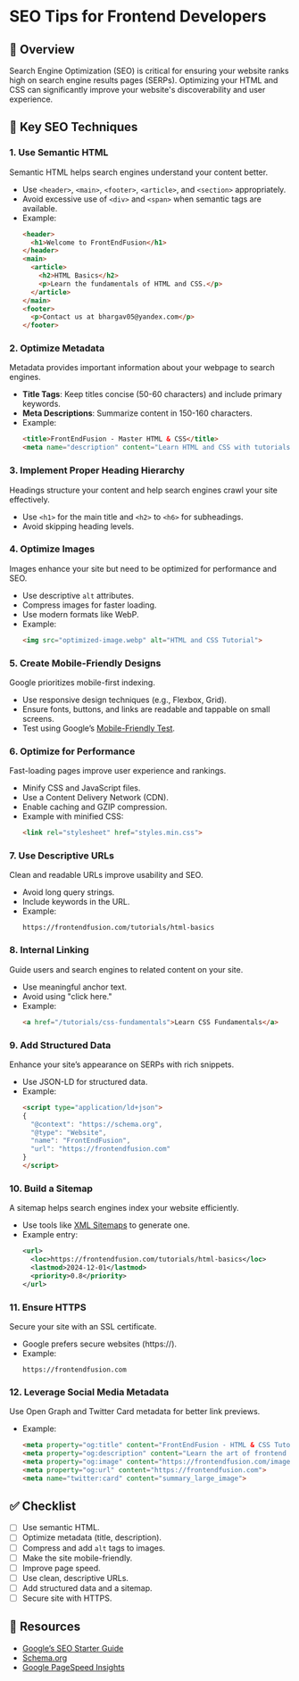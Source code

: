 # SEO Tips for Frontend Developers

## 📌 Overview
Search Engine Optimization (SEO) is critical for ensuring your website ranks high on search engine results pages (SERPs). Optimizing your HTML and CSS can significantly improve your website's discoverability and user experience.

## 🚀 Key SEO Techniques

### 1. Use Semantic HTML
Semantic HTML helps search engines understand your content better.
- Use `<header>`, `<main>`, `<footer>`, `<article>`, and `<section>` appropriately.
- Avoid excessive use of `<div>` and `<span>` when semantic tags are available.
- Example:
  ```html
  <header>
    <h1>Welcome to FrontEndFusion</h1>
  </header>
  <main>
    <article>
      <h2>HTML Basics</h2>
      <p>Learn the fundamentals of HTML and CSS.</p>
    </article>
  </main>
  <footer>
    <p>Contact us at bhargav05@yandex.com</p>
  </footer>
  ```

### 2. Optimize Metadata
Metadata provides important information about your webpage to search engines.
- **Title Tags**: Keep titles concise (50-60 characters) and include primary keywords.
- **Meta Descriptions**: Summarize content in 150-160 characters.
- Example:
  ```html
  <title>FrontEndFusion - Master HTML & CSS</title>
  <meta name="description" content="Learn HTML and CSS with tutorials, projects, and best practices.">
  ```

### 3. Implement Proper Heading Hierarchy
Headings structure your content and help search engines crawl your site effectively.
- Use `<h1>` for the main title and `<h2>` to `<h6>` for subheadings.
- Avoid skipping heading levels.

### 4. Optimize Images
Images enhance your site but need to be optimized for performance and SEO.
- Use descriptive `alt` attributes.
- Compress images for faster loading.
- Use modern formats like WebP.
- Example:
  ```html
  <img src="optimized-image.webp" alt="HTML and CSS Tutorial">
  ```

### 5. Create Mobile-Friendly Designs
Google prioritizes mobile-first indexing.
- Use responsive design techniques (e.g., Flexbox, Grid).
- Ensure fonts, buttons, and links are readable and tappable on small screens.
- Test using Google’s [Mobile-Friendly Test](https://search.google.com/test/mobile-friendly).

### 6. Optimize for Performance
Fast-loading pages improve user experience and rankings.
- Minify CSS and JavaScript files.
- Use a Content Delivery Network (CDN).
- Enable caching and GZIP compression.
- Example with minified CSS:
  ```html
  <link rel="stylesheet" href="styles.min.css">
  ```

### 7. Use Descriptive URLs
Clean and readable URLs improve usability and SEO.
- Avoid long query strings.
- Include keywords in the URL.
- Example:
  ```
  https://frontendfusion.com/tutorials/html-basics
  ```

### 8. Internal Linking
Guide users and search engines to related content on your site.
- Use meaningful anchor text.
- Avoid using "click here."
- Example:
  ```html
  <a href="/tutorials/css-fundamentals">Learn CSS Fundamentals</a>
  ```

### 9. Add Structured Data
Enhance your site’s appearance on SERPs with rich snippets.
- Use JSON-LD for structured data.
- Example:
  ```html
  <script type="application/ld+json">
  {
    "@context": "https://schema.org",
    "@type": "Website",
    "name": "FrontEndFusion",
    "url": "https://frontendfusion.com"
  }
  </script>
  ```

### 10. Build a Sitemap
A sitemap helps search engines index your website efficiently.
- Use tools like [XML Sitemaps](https://www.xml-sitemaps.com/) to generate one.
- Example entry:
  ```xml
  <url>
    <loc>https://frontendfusion.com/tutorials/html-basics</loc>
    <lastmod>2024-12-01</lastmod>
    <priority>0.8</priority>
  </url>
  ```

### 11. Ensure HTTPS
Secure your site with an SSL certificate.
- Google prefers secure websites (https://).
- Example:
  ```plaintext
  https://frontendfusion.com
  ```

### 12. Leverage Social Media Metadata
Use Open Graph and Twitter Card metadata for better link previews.
- Example:
  ```html
  <meta property="og:title" content="FrontEndFusion - HTML & CSS Tutorials">
  <meta property="og:description" content="Learn the art of frontend development with our comprehensive resources.">
  <meta property="og:image" content="https://frontendfusion.com/images/og-image.png">
  <meta property="og:url" content="https://frontendfusion.com">
  <meta name="twitter:card" content="summary_large_image">
  ```

## ✅ Checklist

- [ ] Use semantic HTML.
- [ ] Optimize metadata (title, description).
- [ ] Compress and add `alt` tags to images.
- [ ] Make the site mobile-friendly.
- [ ] Improve page speed.
- [ ] Use clean, descriptive URLs.
- [ ] Add structured data and a sitemap.
- [ ] Secure site with HTTPS.

## 📘 Resources
- [Google’s SEO Starter Guide](https://support.google.com/webmasters/answer/7451184)
- [Schema.org](https://schema.org/)
- [Google PageSpeed Insights](https://pagespeed.web.dev/)

